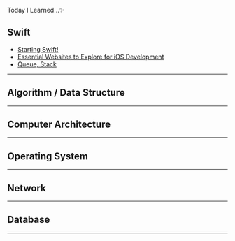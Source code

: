 Today I Learned...✨ 

## Swift
- [Starting Swift!](https://github.com/hdaisywd/TIL/blob/main/Swift/0717_2.md)
- [Essential Websites to Explore for iOS Development](https://github.com/hdaisywd/TIL/blob/main/Swift/0717.md)
- [Queue, Stack](https://github.com/hdaisywd/TIL/blob/main/Swift/0717_3.md)
------------------------------------

## Algorithm / Data Structure

------------------------------------

## Computer Architecture

------------------------------------

## Operating System
------------------------------------

## Network 
------------------------------------

## Database
------------------------------------
